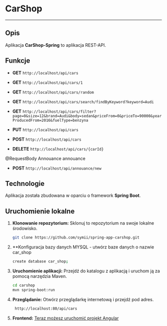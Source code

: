 # CarShop

---

## Opis

Aplikacja **CarShop-Spring** to aplikacja REST-API.

## Funkcje

- **GET** `http://localhost/api/cars`
- **GET** `http://localhost/api/cars/1`
- **GET** `http://localhost/api/cars/random`
- **GET** `http://localhost/api/cars/search/findByKeyword?keyword=Audi`
- **GET** `http://localhost/api/cars/filter?page=0&size=12&brand=Audi&body=sedan&priceFrom=0&priceTo=90000&yearProducedFrom=2016&fuelType=benzyna`
  
- **PUT** `http://localhost/api/cars`
- **POST** `http://localhost/api/cars`
- **DELETE** `http://localhost/api/cars/{carId}`

 @RequestBody Annouance annouance
- **POST** `http://localhost/api/annouance/new`

## Technologie

Aplikacja została zbudowana w oparciu o framework **Spring Boot**.

## Uruchomienie lokalne

1. **Klonowanie repozytorium:** Sklonuj to repozytorium na swoje lokalne środowisko.
   ```bash
   git clone https://github.com/symii/spring-app-carshop.git
2. **Konfiguracja bazy danych MYSQL - utwórz baze danych o nazwie car_shop
   ```bash
   create database car_shop;
3. **Uruchomienie aplikacji:** Przejdź do katalogu z aplikacją i uruchom ją za pomocą narzędzia Maven.
    ```bash
    cd carshop
    mvn spring-boot:run
4. **Przeglądanie:** Otwórz przeglądarkę internetową i przejdź pod adres.
    ```bash
     http://localhost:80/api/cars
5. **Frontend:** [Teraz możesz uruchomić projekt Angular](https://github.com/Symii/angular-app-carshop/)




